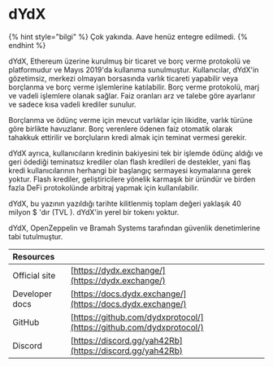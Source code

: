 # dYdX

{% hint style="bilgi" %}
Çok yakında. Aave henüz entegre edilmedi.
{% endhint %}

dYdX, Ethereum üzerine kurulmuş bir ticaret ve borç verme protokolü ve platformudur ve Mayıs 2019'da kullanıma sunulmuştur. Kullanıcılar, dYdX'in gözetimsiz, merkezi olmayan borsasında varlık ticareti yapabilir veya borçlanma ve borç verme işlemlerine katılabilir. Borç verme protokolü, marj ve vadeli işlemlere olanak sağlar. Faiz oranları arz ve talebe göre ayarlanır ve sadece kısa vadeli krediler sunulur.

Borçlanma ve ödünç verme için mevcut varlıklar için likidite, varlık türüne göre birlikte havuzlanır. Borç verenlere ödenen faiz otomatik olarak tahakkuk ettirilir ve borçluların kredi almak için teminat vermesi gerekir.

dYdX ayrıca, kullanıcıların kredinin bakiyesini tek bir işlemde ödünç aldığı ve geri ödediği teminatsız krediler olan flash kredileri de destekler, yani flaş kredi kullanıcılarının herhangi bir başlangıç sermayesi koymalarına gerek yoktur. Flash krediler, geliştiricilere yönelik karmaşık bir üründür ve birden fazla DeFi protokolünde arbitraj yapmak için kullanılabilir.

dYdX, bu yazının yazıldığı tarihte kilitlenmiş toplam değeri yaklaşık 40 milyon $ 'dır (TVL \). dYdX'in yerel bir tokenı yoktur.

dYdX, OpenZeppelin ve Bramah Systems tarafından güvenlik denetimlerine tabi tutulmuştur.

| Resources      |                                                                      |
|:-------------- |:-------------------------------------------------------------------- |
| Official site  | [https://dydx.exchange/](https://dydx.exchange/)                     |
| Developer docs | [https://docs.dydx.exchange/](https://docs.dydx.exchange/)           |
| GitHub         | [https://github.com/dydxprotocol/](https://github.com/dydxprotocol/) |
| Discord        | [https://discord.gg/yah42Rb](https://discord.gg/yah42Rb)             |





